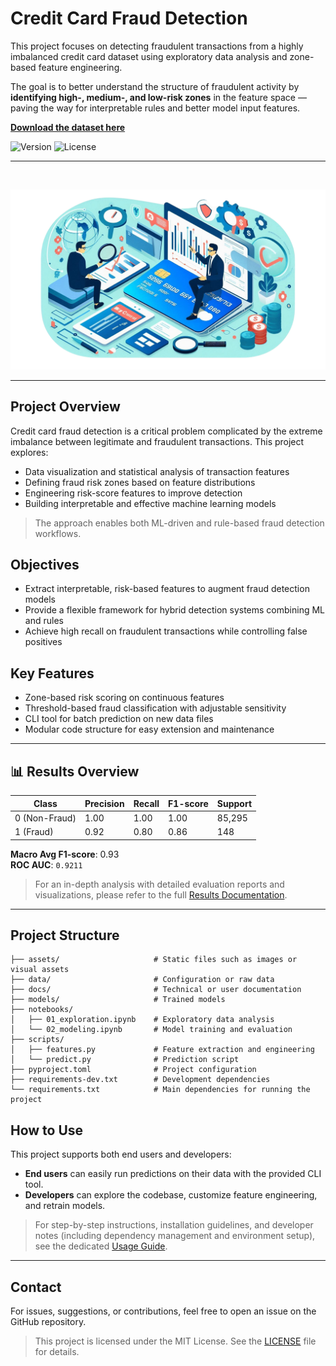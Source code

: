 # Credit Card Fraud Detection

This project focuses on detecting fraudulent transactions from a highly imbalanced credit card dataset using exploratory data analysis and zone-based feature engineering.

The goal is to better understand the structure of fraudulent activity by **identifying high-, medium-, and low-risk zones** in the feature space — paving the way for interpretable rules and better model input features.

[**Download the dataset here**](https://www.kaggle.com/datasets/mlg-ulb/creditcardfraud)

![Version](https://img.shields.io/badge/version-v0.1.0-blue)
![License](https://img.shields.io/github/license/cfrBernard/ML-Fraud-Analysis)

---

<br>

<p align="center">
  <img src="assets/img/illustration credit card fraud detection.png" alt="dataAnalysis illu" />
</p>

---

## Project Overview
Credit card fraud detection is a critical problem complicated by the extreme imbalance between legitimate and fraudulent transactions. This project explores:

- Data visualization and statistical analysis of transaction features
- Defining fraud risk zones based on feature distributions
- Engineering risk-score features to improve detection
- Building interpretable and effective machine learning models
> The approach enables both ML-driven and rule-based fraud detection workflows.

## Objectives
- Extract interpretable, risk-based features to augment fraud detection models
- Provide a flexible framework for hybrid detection systems combining ML and rules
- Achieve high recall on fraudulent transactions while controlling false positives

## Key Features
- Zone-based risk scoring on continuous features
- Threshold-based fraud classification with adjustable sensitivity
- CLI tool for batch prediction on new data files
- Modular code structure for easy extension and maintenance

---

## 📊 Results Overview 

| Class | Precision | Recall | F1-score | Support |
|-------|-----------|--------|----------|---------|
| 0 (Non-Fraud) | 1.00 | 1.00 | 1.00 | 85,295 |
| 1 (Fraud)     | 0.92 | 0.80 | 0.86 | 148 |

**Macro Avg F1-score**: 0.93  
**ROC AUC**: `0.9211`

> For an in-depth analysis with detailed evaluation reports and visualizations, please refer to the full [Results Documentation](docs/results.md).

---

## Project Structure

```
├── assets/                     # Static files such as images or visual assets  
├── data/                       # Configuration or raw data  
├── docs/                       # Technical or user documentation  
├── models/                     # Trained models  
├── notebooks/                  
│   ├── 01_exploration.ipynb    # Exploratory data analysis  
│   └── 02_modeling.ipynb       # Model training and evaluation  
├── scripts/                     
│   ├── features.py             # Feature extraction and engineering  
│   └── predict.py              # Prediction script  
├── pyproject.toml              # Project configuration
├── requirements-dev.txt        # Development dependencies  
└── requirements.txt            # Main dependencies for running the project  

```

## How to Use

This project supports both end users and developers:

- **End users** can easily run predictions on their data with the provided CLI tool.
- **Developers** can explore the codebase, customize feature engineering, and retrain models.

> For step-by-step instructions, installation guidelines, and developer notes (including dependency management and environment setup), see the dedicated [Usage Guide](docs/usage.md).

---

## Contact
For issues, suggestions, or contributions, feel free to open an issue on the GitHub repository.

> This project is licensed under the MIT License. See the [LICENSE](./LICENSE.md) file for details.
